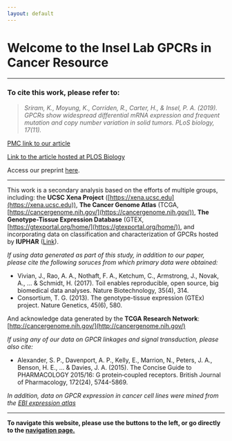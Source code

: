 ```yaml
---
layout: default
---
```


# [](#header-1)Welcome to the Insel Lab GPCRs in Cancer Resource

* * *

### To cite this work, please refer to:

> *Sriram, K., Moyung, K., Corriden, R., Carter, H., & Insel, P. A. (2019). GPCRs show widespread differential mRNA expression and frequent mutation and copy number variation in solid tumors. PLoS biology, 17(11).*

[PMC link to our article](https://www.ncbi.nlm.nih.gov/pmc/articles/PMC6901242/)

[Link to the article hosted at PLOS Biology](https://journals.plos.org/plosbiology/article?id=10.1371/journal.pbio.3000434) 

Access our preprint [here](https://www.biorxiv.org/content/10.1101/546481v1).



* * *

This work is a secondary analysis based on the efforts of multiple groups, including: the **UCSC Xena Project** ([https://xena.ucsc.edu](https://xena.ucsc.edu)), **The Cancer Genome Atlas** (TCGA, [https://cancergenome.nih.gov/](https://cancergenome.nih.gov/)), **The Genotype-Tissue Expression Database** (GTEX, [https://gtexportal.org/home/](https://gtexportal.org/home/)), and incorporating data on classification and characterization of GPCRs hosted by **IUPHAR** ([Link](http://www.guidetopharmacology.org/GRAC/ReceptorFamiliesForward?type=GPCR)).

*If using data generated as part of this study, in addition to our paper, please cite the following soruces from which primary data were obtained:*

* Vivian, J., Rao, A. A., Nothaft, F. A., Ketchum, C., Armstrong, J., Novak, A., ... & Schmidt, H. (2017). Toil enables reproducible, open   source, big biomedical data analyses. Nature Biotechnology, 35(4), 314.
* Consortium, T. G. (2013). The genotype-tissue expression (GTEx) project. Nature Genetics, 45(6), 580.

And acknowledge data generated by the **TCGA Research Network**: [http://cancergenome.nih.gov/](http://cancergenome.nih.gov/)

*If using any of our data on GPCR linkages and signal transduction, please also cite:*

* Alexander, S. P., Davenport, A. P., Kelly, E., Marrion, N., Peters, J. A., Benson, H. E., ... & Davies, J. A. (2015). The Concise Guide   to PHARMACOLOGY 2015/16: G protein‐coupled receptors. British Journal of Pharmacology, 172(24), 5744-5869.


*In addition, data on GPCR expression in cancer cell lines were mined from the [EBI expression atlas](https://www.ebi.ac.uk/gxa/home)*

* * *

**To navigate this website, please use the buttons to the left, or go directly to the [navigation page.](https://insellab.github.io/navigation)**
